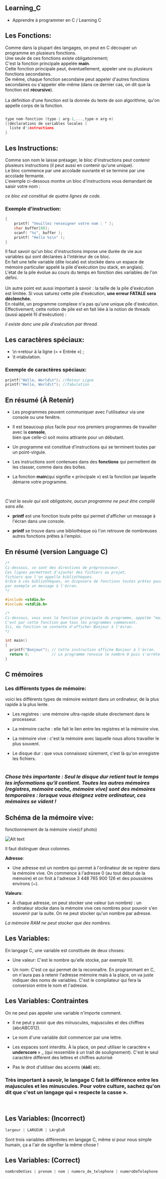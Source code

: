 ## Learning_C
- Apprendre à programmer en C / Learning C

## Les Fonctions:
Comme dans la plupart des langages, on peut en C découper un programme en plusieurs fonctions.<br> Une seule de ces fonctions existe obligatoirement;<br>
C'est la fonction principale appelée <b>main</b>.<br>
Cette fonction principale peut, éventuellement, appeler une ou plusieurs fonctions secondaires.<br>
De même, chaque fonction secondaire peut appeler d'autres fonctions secondaires ou s'appeler elle-même (dans ce dernier cas, on dit que la fonction est <b>récursive</b>).<br>
<br>
La définition d'une fonction est la donnée du texte de son algorithme, qu'on appelle corps de la fonction.<br>

```c

type nom-fonction (type-1 arg-1,...,type-n arg-n)
{[déclarations de variables locales ]
  liste d'instructions
}

```
## Les Instructions:
Comme son nom le laisse présager, le bloc d'instructions peut contenir plusieurs instructions (il peut aussi en contenir qu'une unique).<br> 
Le bloc commence par une accolade ouvrante et se termine par une accolade fermante.<br>
L'exemple ci-dessous montre un bloc d'instructions vous demandant de saisir votre nom :<br>

*ce bloc est constitué de quatre lignes de code.*

### Exemple d'instruction:
```c
{
    printf( "Veuillez renseigner votre nom : " );
    char buffer[80];
    scanf( "%s", buffer );
    printf( "Hello %s\n" );
}

```
Il faut savoir qu'un bloc d'instructions impose une durée de vie aux variables qui sont déclarées à l'intérieur de ce bloc.<br> 
En fait une telle variable (dite locale) est stockée dans un espace de mémoire particulier appelé la pile d'exécution (ou stack, en anglais).<br> 
L'état de la pile évolue au cours du temps en fonction des variables de l'on défini.<br>
<br>
Un autre point est aussi important à savoir : la taille de la pile d'exécution est limitée. Si vous saturez cette pile d'exécution, <b>une erreur FATALE sera déclenchée.</b><br> 
En réalité, un programme complexe n'a pas qu'une unique pile d'exécution.<br>
Effectivement, cette notion de pile est en fait liée à la notion de threads (aussi appelé fil d'exécution) :<br>

*il existe donc une pile d'exécution par thread.*


## Les caractères spéciaux:
- \n->retour à la ligne (= « Entrée ») ;
- \t->tabulation.

### Exemple de caractères spéciaux:

```c
printf("Hello, World\n"); //Retour Ligne
printf("Hello, World\t"); //Tabulation
```

## En résumé (À Retenir)

- Les programmes peuvent communiquer avec l'utilisateur via une console ou une fenêtre.

- Il est beaucoup plus facile pour nos premiers programmes de travailler avec la <b>console</b>, <br>bien que celle-ci soit moins attirante pour un débutant.

- Un programme est constitué d'instructions qui se terminent toutes par un point-virgule.

- Les instructions sont contenues dans des <b>fonctions</b> qui permettent de les classer, comme dans des boîtes.

- La fonction <b>main</b>(qui signifie « principale ») est la fonction par laquelle démarre votre programme.<br>
<br>

*C'est la seule qui soit obligatoire, aucun programme ne peut être compilé sans elle.*
<br>

- <b>printf</b> est une fonction toute prête qui permet d'afficher un message à l'écran dans une console.

- <b>printf</b> se trouve dans une bibliothèque où l'on retrouve de nombreuses autres fonctions prêtes à l'emploi. 

## En résumé (version Language C)

```c
/*
Ci-dessous, ce sont des directives de préprocesseur.
Ces lignes permettent d'ajouter des fichiers au projet, 
fichiers que l'on appelle bibliothèques.
Grâce à ces bibliothèques, on disposera de fonctions toutes prêtes pour afficher
par exemple un message à l'écran.
*/

#include <stdio.h>
#include <stdlib.h>

/*
Ci-dessous, vous avez la fonction principale du programme, appelée "main".
C'est par cette fonction que tous les programmes commencent.
Ici, ma fonction se contente d'afficher Bonjour à l'écran.
*/

int main()
{
  printf("Bonjour"); // Cette instruction affiche Bonjour à l'écran.
  return 0;          // Le programme renvoie le nombre 0 puis s'arrête.
}
```


## C mémoires
### Les différents types de mémoire:

voici les différents types de mémoire existant dans un ordinateur, de la plus rapide à la plus lente.<br>

- Les registres : une mémoire ultra-rapide située directement dans le processeur.

- La mémoire cache : elle fait le lien entre les registres et la mémoire vive. 

- La mémoire vive : c'est la mémoire avec laquelle nous allons travailler le plus souvent.

- Le disque dur : que vous connaissez sûrement, c'est là qu'on enregistre les fichiers. <br><br>


### *Chose très importante : Seul le disque dur retient tout le temps les informations qu'il contient. Toutes les autres mémoires (registres, mémoire cache, mémoire vive) sont des mémoires temporaires : lorsque vous éteignez votre ordinateur, ces mémoires se vident !*

## Schéma de la mémoire vive:
fonctionnement de la mémoire vive(cf photo) <br>

![Alt text](https://github.com/JeanVincentz/screen/blob/master/memories.png)
<br>

Il faut distinguer deux colonnes.

<b>Adresse</b>: 
- Une adresse est un nombre qui permet à l'ordinateur de se repérer dans la mémoire vive. On commence à l'adresse 0 (au tout début de la mémoire) et on finit à l'adresse 3 448 765 900 126 et des poussières environs (~).<br>

<b>Valeurs</b>:
- À chaque adresse, on peut stocker une valeur (un nombre) : un ordinateur stocke dans la mémoire vive ces nombres pour pouvoir s'en souvenir par la suite. On ne peut stocker qu'un nombre par adresse.<br>

*La mémoire RAM ne peut stocker que des nombres.*

## Les Variables:
En langage C, une variable est constituée de deux choses:<br>

- Une valeur: C'est le nombre qu'elle stocke, par exemple 10.<br>

- Un nom: C'est ce qui permet de la reconnaître. En programmant en C, on n'aura pas à retenir l'adresse mémoire mais à la place, on va juste indiquer des noms de variables. C'est le compilateur qui fera la conversion entre le nom et l'adresse.<br>

## Les Variables: Contraintes
On ne peut pas appeler une variable n'importe comment.<br>

- Il ne peut y avoir que des minuscules, majuscules et des chiffres (abcABC012).

- Le nom d'une variable doit commencer par une lettre.

- Les espaces sont interdits. À la place, on peut utiliser le caractère « <b>underscore </b>» _ (qui ressemble à un trait de soulignement). C'est le seul caractère différent des lettres et chiffres autorisé 

- Pas le droit d'utiliser des accents (<b>éàê</b>) etc.

### Très important à savoir, le langage C fait la différence entre les majuscules et les minuscules. Pour votre culture, sachez qu'on dit que c'est un langage qui « respecte la casse ».
<br>

## Les Variables: (Incorrect)
```c
largeur | LARGEUR | LArgEuR 
```
Sont trois variables différentes en langage C, même si pour nous simple humain, ça a l'air de signifier la même chose !

## Les Variables: (Correct)
```c
nombreDeVies | prenom | nom | numero_de_telephone | numeroDeTelephone
```

